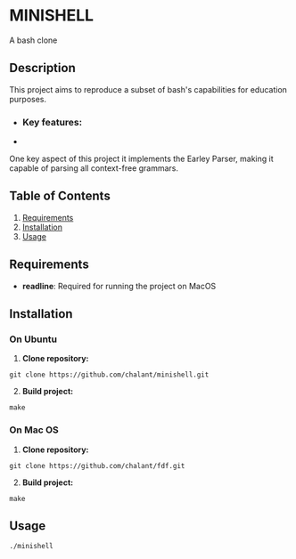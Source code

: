 # MINISHELL
A bash clone
## Description
This project aims to reproduce a subset of bash's capabilities for education purposes.
  - ### Key features:
  - 
One key aspect of this project it implements the Earley Parser, making it capable of
parsing all context-free grammars.
## Table of Contents
1. [Requirements](#installation)
2. [Installation](#requirements)
3. [Usage](#usage)

## Requirements
- **readline**: Required for running the project on MacOS
## Installation
### On Ubuntu
1. **Clone repository:**
```
git clone https://github.com/chalant/minishell.git
```
2. **Build project:**
```
make
```
### On Mac OS

1. **Clone repository:**
```
git clone https://github.com/chalant/fdf.git
```
2. **Build project:**
```
make
```
## Usage
```
./minishell
```
